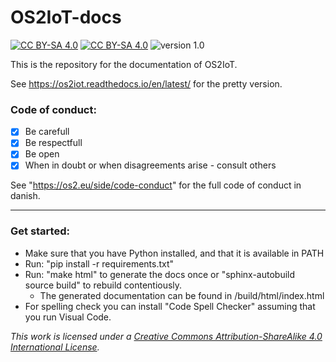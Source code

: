 

# OS2IoT-docs

[![CC BY-SA 4.0][cc-by-sa-shield]][cc-by-sa] [![CC BY-SA 4.0][cc-by-sa-image]][cc-by-sa] ![version 1.0](https://img.shields.io/badge/version-1.0-red.svg)

[cc-by-sa]: http://creativecommons.org/licenses/by-sa/4.0/
[cc-by-sa-image]: https://licensebuttons.net/l/by-sa/4.0/88x31.png
[cc-by-sa-shield]: https://img.shields.io/badge/License-CC%20BY--SA%204.0-lightgrey.svg

This is the repository for the documentation of OS2IoT.

See https://os2iot.readthedocs.io/en/latest/ for the pretty version.

### Code of conduct:

- [x] Be carefull <br/>
- [x] Be respectfull <br/>
- [x] Be open <br/>
- [x] When in doubt or when disagreements arise - consult others 

See "https://os2.eu/side/code-conduct" for the full code of conduct in danish. 


---


### Get started:
* Make sure that you have Python installed, and that it is available in PATH
* Run: "pip install -r requirements.txt"
* Run: "make html" to generate the docs once or "sphinx-autobuild source build" to rebuild contentiously.
    * The generated documentation can be found in /build/html/index.html
* For spelling check you can install "Code Spell Checker" assuming that you run Visual Code.



*This work is licensed under a
[Creative Commons Attribution-ShareAlike 4.0 International License][cc-by-sa].*
